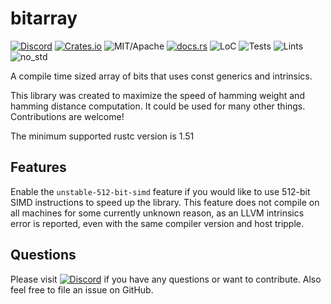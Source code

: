 # bitarray

[![Discord][dci]][dcl] [![Crates.io][ci]][cl] ![MIT/Apache][li] [![docs.rs][di]][dl] ![LoC][lo] ![Tests][btl] ![Lints][bll] ![no_std][bnl]

[ci]: https://img.shields.io/crates/v/bitarray.svg
[cl]: https://crates.io/crates/bitarray/

[li]: https://img.shields.io/crates/l/specs.svg?maxAge=2592000

[di]: https://docs.rs/bitarray/badge.svg
[dl]: https://docs.rs/bitarray/

[lo]: https://tokei.rs/b1/github/rust-cv/bitarray?category=code

[dci]: https://img.shields.io/discord/550706294311485440.svg?logo=discord&colorB=7289DA
[dcl]: https://discord.gg/d32jaam

[btl]: https://github.com/rust-cv/bitarray/workflows/tests/badge.svg
[bll]: https://github.com/rust-cv/bitarray/workflows/lints/badge.svg
[bnl]: https://github.com/rust-cv/bitarray/workflows/no-std/badge.svg

A compile time sized array of bits that uses const generics and intrinsics.

This library was created to maximize the speed of hamming weight and hamming distance computation.
It could be used for many other things. Contributions are welcome!

The minimum supported rustc version is 1.51

## Features

Enable the `unstable-512-bit-simd` feature if you would like to use 512-bit SIMD instructions to speed up the library. This feature does not compile on all machines for some currently unknown reason, as an LLVM intrinsics error is reported, even with the same compiler version and host tripple.

## Questions

Please visit [![Discord][dci]][dcl] if you have any questions or want to contribute. Also feel free to file an issue on GitHub.
